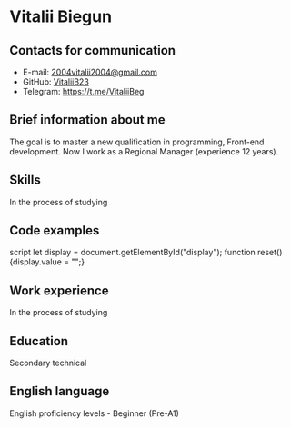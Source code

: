 # **Vitalii Biegun**
## Contacts for communication
* E-mail: 2004vitalii2004@gmail.com
* GitHub: [VitaliiB23](https://github.com/VitaliiB23)
* Telegram: https://t.me/VitaliiBeg
## Brief information about me
The goal is to master a new qualification in programming, Front-end development. Now I work as a Regional Manager (experience 12 years).
## Skills
In the process of studying
## Code examples
 script let display = document.getElementById("display"); function reset() {display.value = "";}
## Work experience
In the process of studying
## Education
Secondary technical
## English language
English proficiency levels - Beginner (Pre-A1)
